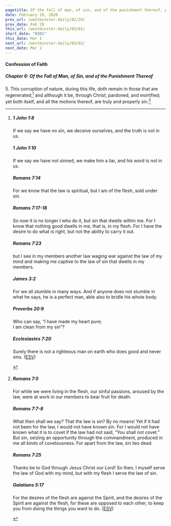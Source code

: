 ```yaml
---
pagetitle: Of the fall of man, of sin, and of the punishment thereof, part 5
date: February 19, 2020
prev_url: /westminster-daily/02/29/
prev_date: Feb 29
this_url: /westminster-daily/03/01/
short_date: "0301"
this_date: Mar 1
next_url: /westminster-daily/03/02/
next_date: Mar 2
---
```


#### Confession of Faith

##### Chapter 6: Of the Fall of Man, of Sin, and of the Punishment Thereof

5\. This corruption of nature, during this life, doth remain in those that are regenerated;[^fnref:wcf1] and although it be, through Christ, pardoned, and mortified; yet both itself, and all the motions thereof, are truly and properly sin.[^fnref:wcf2]

[^fnref:wcf1]: <div class="esv"><h5>1 John 1:8</h5> <div class="esv-text"><p id="p62001008.01-1">If we say we have no sin, we deceive ourselves, and the truth is not in us.</p> </div><h5>1 John 1:10</h5> <div class="esv-text"><p id="p62001010.01-2">If we say we have not sinned, we make him a liar, and his word is not in us.</p> </div><h5>Romans 7:14</h5> <div class="esv-text"><p id="p45007014.01-3">For we know that the law is spiritual, but I am of the flesh, sold under sin.</p> </div><h5>Romans 7:17-18</h5> <div class="esv-text"><p id="p45007017.01-4">So now it is no longer I who do it, but sin that dwells within me. For I know that nothing good dwells in me, that is, in my flesh. For I have the desire to do what is right, but not the ability to carry it out.</p> </div><h5>Romans 7:23</h5> <div class="esv-text"><p id="p45007023.01-5">but I see in my members another law waging war against the law of my mind and making me captive to the law of sin that dwells in my members.</p> </div><h5>James 3:2</h5> <div class="esv-text"><p id="p59003002.01-6">For we all stumble in many ways. And if anyone does not stumble in what he says, he is a perfect man, able also to bridle his whole body.</p> </div><h5>Proverbs 20:9</h5> <div class="esv-text"><div class="block-indent"> <p class="line-group" id="p20020009.01-7">Who can say, &#8220;I have made my heart pure;<br /> <span class="indent"></span>I am clean from my sin&#8221;?</p> </div> </div><h5>Ecclesiastes 7:20</h5> <div class="esv-text"><p id="p21007020.01-8">Surely there is not a righteous man on earth who does good and never sins.  (<a href="http://www.esv.org" class="copyright">ESV</a>)</p> </div> </div>

[^fnref:wcf2]: <div class="esv"><h5>Romans 7:5</h5> <div class="esv-text"><p id="p45007005.01-1">For while we were living in the flesh, our sinful passions, aroused by the law, were at work in our members to bear fruit for death.</p> </div><h5>Romans 7:7-8</h5> <div class="esv-text"> <p id="p45007007.05-2">What then shall we say? That the law is sin? By no means! Yet if it had not been for the law, I would not have known sin. For I would not have known what it is to covet if the law had not said, &#8220;You shall not covet.&#8221; But sin, seizing an opportunity through the commandment, produced in me all kinds of covetousness. For apart from the law, sin lies dead.</p> </div><h5>Romans 7:25</h5> <div class="esv-text"><p id="p45007025.01-3">Thanks be to God through Jesus Christ our Lord! So then, I myself serve the law of God with my mind, but with my flesh I serve the law of sin.</p> </div><h5>Galatians 5:17</h5> <div class="esv-text"><p id="p48005017.01-4">For the desires of the flesh are against the Spirit, and the desires of the Spirit are against the flesh, for these are opposed to each other, to keep you from doing the things you want to do.  (<a href="http://www.esv.org" class="copyright">ESV</a>)</p> </div> </div>

